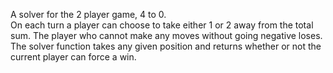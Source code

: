 A solver for the 2 player game, 4 to 0. </br>
On each turn a player can choose to take either 1 or 2 away from the total sum. The player who cannot make any moves without going negative loses. The solver function takes any given position and returns whether or not the current player can force a win.
